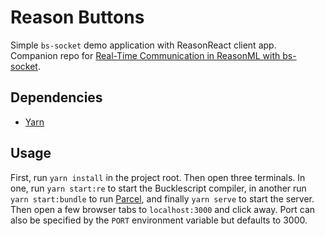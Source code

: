 # Reason Buttons

Simple `bs-socket` demo application with ReasonReact client app.   Companion repo for [Real-Time Communication in ReasonML with bs-socket](https://dev.to/deciduously/real-time-communication-in-reasonml-with-bs-socket-1p5l).

## Dependencies

* [Yarn](https://yarnpkg.com/en/)

## Usage

First, run `yarn install` in the project root.  Then open three terminals.  In one, run `yarn start:re` to start the Bucklescript compiler, in another run `yarn start:bundle` to run [Parcel](https://parceljs.org/), and finally `yarn serve` to start the server.  Then open a few browser tabs to `localhost:3000` and click away.  Port can also be specified by the `PORT` environment variable but defaults to 3000.
